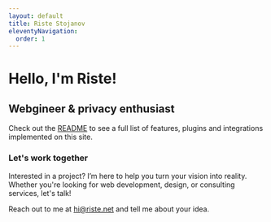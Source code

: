 ```yaml
---
layout: default
title: Riste Stojanov
eleventyNavigation:
  order: 1
---
```


# Hello, I'm Riste!

## Webgineer & privacy enthusiast

Check out the [README](https://github.com/ristedev/blog#ristenet) to see a full list of features, plugins and integrations implemented on this site.

### Let's work together

Interested in a project? I’m here to help you turn your vision into reality. Whether you're looking for web development, design, or consulting services, let's talk!

Reach out to me at [hi@riste.net](mailto:hi@riste.net) and tell me about your idea.